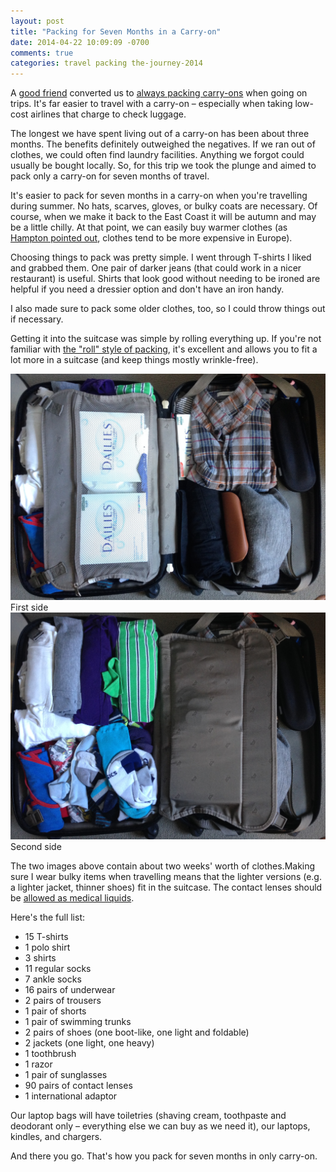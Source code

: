 ```yaml
---
layout: post
title: "Packing for Seven Months in a Carry-on"
date: 2014-04-22 10:09:09 -0700
comments: true
categories: travel packing the-journey-2014
---
```


A [good friend](http://twitter.com/melissaiscool) converted us to [always packing carry-ons](http://melissadreamsofsushi.com/?p=7432) when going on trips. It's far easier to travel with a carry-on – especially when taking low-cost airlines that charge to check luggage. 

The longest we have spent living out of a carry-on has been about three months. The benefits definitely outweighed the negatives. If we ran out of clothes, we could often find laundry facilities. Anything we forgot could usually be bought locally. So, for this trip we took the plunge and aimed to pack only a carry-on for seven months of travel.

It's easier to pack for seven months in a carry-on when you're travelling during summer. No hats, scarves, gloves, or bulky coats are necessary. Of course, when we make it back to the East Coast it will be autumn and may be a little chilly. At that point, we can easily buy warmer clothes (as [Hampton pointed out](https://twitter.com/hcatlin/status/458307183470342144), clothes tend to be more expensive in Europe).

<!-- more -->

Choosing things to pack was pretty simple. I went through T-shirts I liked and grabbed them. One pair of darker jeans (that could work in a nicer restaurant) is useful. Shirts that look good without needing to be ironed are helpful if you need a dressier option and don't have an iron handy.

I also made sure to pack some older clothes, too, so I could throw things out if necessary.

Getting it into the suitcase was simple by rolling everything up. If you're not familiar with [the "roll" style of packing](http://www.nytimes.com/slideshow/2010/05/06/business/businessspecial/20100506-pack-ss.html?_r=0), it's excellent and allows you to fit a lot more in a suitcase (and keep things mostly wrinkle-free).

<div class="img">
  <img src="/images/the-journey/side-one.jpg">
  <div class="alt">First side</div>
</div>

<div class="img">
  <img src="/images/the-journey/side-two.jpg">
  <div class="alt">Second side</div>
</div>

The two images above contain about two weeks' worth of clothes.Making sure I wear bulky items when travelling means that the lighter versions (e.g. a lighter jacket, thinner shoes) fit in the suitcase. The contact lenses should be [allowed as medical liquids](https://www.tsa.gov/traveler-information/medically-necessary-liquids).

Here's the full list:

- 15 T-shirts
- 1 polo shirt
- 3 shirts
- 11 regular socks
- 7 ankle socks
- 16 pairs of underwear
- 2 pairs of trousers
- 1 pair of shorts
- 1 pair of swimming trunks
- 2 pairs of shoes (one boot-like, one light and foldable)
- 2 jackets (one light, one heavy)
- 1 toothbrush
- 1 razor
- 1 pair of sunglasses
- 90 pairs of contact lenses
- 1 international adaptor

Our laptop bags will have toiletries (shaving cream, toothpaste and deodorant only – everything else we can buy as we need it), our laptops, kindles, and chargers.

And there you go. That's how you pack for seven months in only carry-on.
